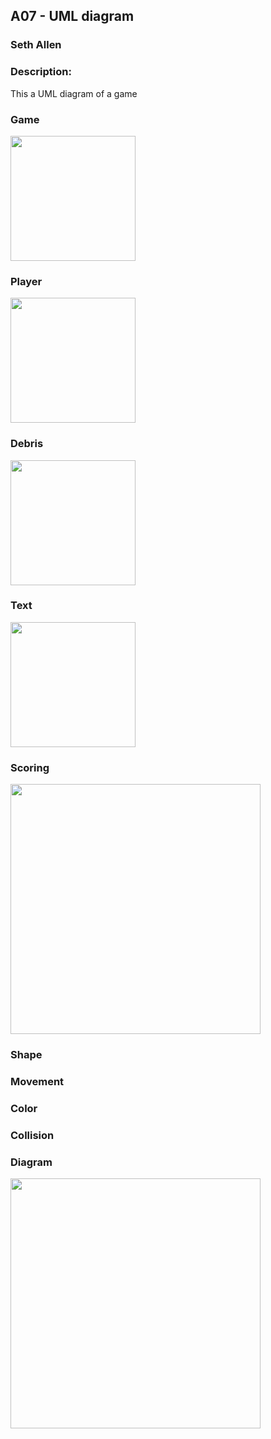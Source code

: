 ## A07 - UML diagram
### Seth Allen
### Description:

This a UML diagram of a game

### Game

<img src="https://cs.msutexas.edu/~griffin/zcloud/zcloud-files/draw.io.person" width="200">

### Player

<img src="https://cs.msutexas.edu/~griffin/zcloud/zcloud-files/draw.io.street" width="200">

### Debris

<img src="https://cs.msutexas.edu/~griffin/zcloud/zcloud-files/draw.io.student" width="200">

### Text

<img src="https://cs.msutexas.edu/~griffin/zcloud/zcloud-files/draw.io.professor" width="200">

### Scoring

<img src="draw.io.wholething" width="400">

### Shape



### Movement



### Color



### Collision



### Diagram

<img src="https://app.diagrams.net/#G1sTnnMTv-86nxEXxG74d0DP6aolaMoHbZ" width="400">
